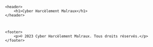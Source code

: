 <!DOCTYPE html>
<html lang="fr">
<head>
    <meta charset="UTF-8">
    <meta name="viewport" content="width=device-width, initial-scale=1.0">
    <title>Cyber Harcèlement Malraux</title>
</head>
<body>

    <header>
        <h1>Cyber Harcèlement Malraux</h1>
    </header>

 

    <footer>
        <p>© 2023 Cyber Harcèlement Malraux. Tous droits réservés.</p>
    </footer>

</body>
</html>
